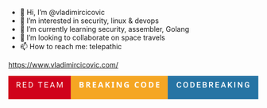 - 👋 Hi, I’m @vladimircicovic
- 👀 I’m interested in security, linux & devops
- 🌱 I’m currently learning security, assembler, Golang
- 💞️ I’m looking to collaborate on space travels
- 📫 How to reach me: telepathic


https://www.vladimircicovic.com/ 

<img src="rtb.svg" alt="Red Team" />
<!---
vladimircicovic/vladimircicovic is a ✨ special ✨ repository because its `README.md` (this file) appears on your GitHub profile.
You can click the Preview link to take a look at your changes.
--->
